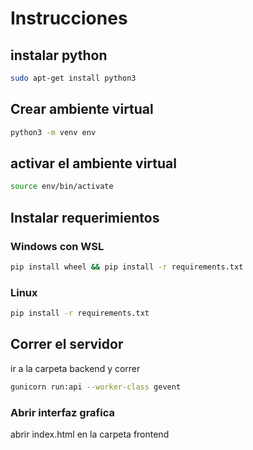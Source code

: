 # Instrucciones
## instalar python
```bash
sudo apt-get install python3
```
## Crear ambiente virtual
```bash
python3 -m venv env
```
## activar el ambiente virtual 
```bash
source env/bin/activate
```
## Instalar requerimientos
### Windows con WSL
```bash
pip install wheel && pip install -r requirements.txt
```
### Linux
```bash
pip install -r requirements.txt
```
## Correr el servidor
ir a la carpeta backend y correr 
```bash
gunicorn run:api --worker-class gevent
```
### Abrir interfaz grafica
abrir index.html en la carpeta frontend 
